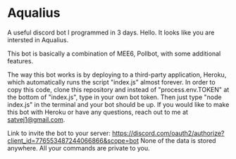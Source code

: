 # Aqualius
A useful discord bot I programmed in 3 days.
Hello. It looks like you are intersted in Aqualius.

This bot is basically a combination of MEE6, Pollbot, with some additional features.

The way this bot works is by deploying to a third-party application, Heroku, which automatically runs the script "index.js" almost forever. In order to copy this code, clone this repository and instead of "process.env.TOKEN" at the bottom of "index.js", type in your own bot token. Then just type "node index.js" in the terminal and your bot should be up.
If you would like to make this bot with Heroku or have any questions, reach out to me at satvej1@gmail.com.

Link to invite the bot to your server: https://discord.com/oauth2/authorize?client_id=776553487244066866&scope=bot
None of the data is stored anywhere. All your commands are private to you.
